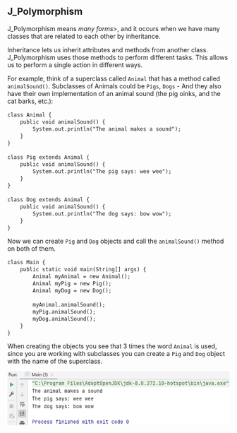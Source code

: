 ## J_Polymorphism

J_Polymorphism means <i>many forms</i>>, and it occurs when we have many classes that are related to each other by inheritance.

Inheritance lets us inherit attributes and methods from another class. J_Polymorphism uses those methods to perform different tasks. This allows us to perform a single action in different ways.

For example, think of a superclass called `Animal` that has a method called `animalSound()`. Subclasses of Animals could be `Pigs`, `Dogs` - And they also have their own implementation of an animal sound (the pig oinks, and the cat barks, etc.):

    class Animal {
        public void animalSound() {
            System.out.println("The animal makes a sound");
        }
    }
    
    class Pig extends Animal {
        public void animalSound() {
            System.out.println("The pig says: wee wee");
        }
    }
    
    class Dog extends Animal {
        public void animalSound() {
            System.out.println("The dog says: bow wow");
        }
    }

Now we can create `Pig` and `Dog` objects and call the `animalSound()` method on both of them.

    class Main {
        public static void main(String[] args) {
            Animal myAnimal = new Animal();  
            Animal myPig = new Pig();  
            Animal myDog = new Dog();  

            myAnimal.animalSound();
            myPig.animalSound();
            myDog.animalSound();
        }
    }

When creating the objects you see that 3 times the word `Animal` is used, since you are working with subclasses you can create a `Pig` and `Dog` object with the name of the superclass.

![img.png](img.png)